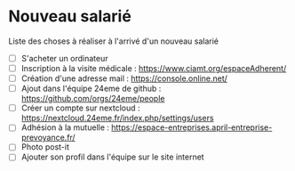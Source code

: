 # Nouveau salarié

Liste des choses à réaliser à l'arrivé d'un nouveau salarié

* [ ] S'acheter un ordinateur
* [ ] Inscription à la visite médicale : https://www.ciamt.org/espaceAdherent/
* [ ] Création d'une adresse mail : https://console.online.net/
* [ ] Ajout dans l'équipe 24eme de github : https://github.com/orgs/24eme/people
* [ ] Créer un compte sur nextcloud : https://nextcloud.24eme.fr/index.php/settings/users
* [ ] Adhésion à la mutuelle : https://espace-entreprises.april-entreprise-prevoyance.fr/
* [ ] Photo post-it
* [ ] Ajouter son profil dans l'équipe sur le site internet
